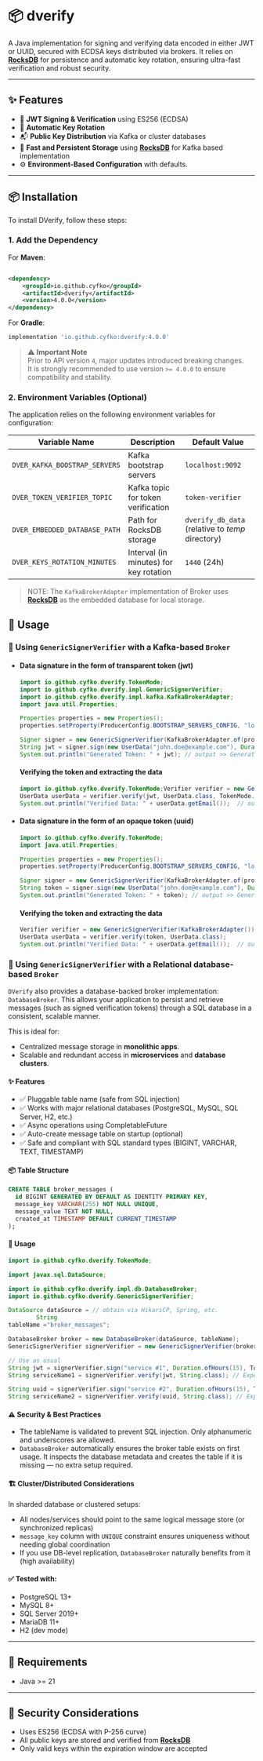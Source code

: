 # 📦 dverify

A Java implementation for signing and verifying data encoded in either JWT or UUID, secured with ECDSA keys distributed via brokers. It relies on **[RocksDB](https://rocksdb.org/)** for persistence and automatic key rotation, ensuring ultra-fast verification and robust security.

---

## ✨ Features

- 🔐 **JWT Signing & Verification** using ES256 (ECDSA)
- 🔁 **Automatic Key Rotation**
- 📬 **Public Key Distribution** via Kafka or cluster databases 
- 🧠 **Fast and Persistent Storage** using **[RocksDB](https://rocksdb.org/)** for Kafka based implementation
- ⚙️ **Environment-Based Configuration** with defaults.

---

## 📦 Installation

To install DVerify, follow these steps:

### 1. Add the Dependency

For **Maven**:

```xml

<dependency>
    <groupId>io.github.cyfko</groupId>
    <artifactId>dverify</artifactId>
    <version>4.0.0</version>
</dependency>
```

For **Gradle**:
```gradle
implementation 'io.github.cyfko:dverify:4.0.0'
```

> ⚠️ **Important Note**  
> Prior to API version `4`, major updates introduced breaking changes.  
> It is strongly recommended to use version `>= 4.0.0` to ensure compatibility and stability.

### 2. Environment Variables (Optional)

The application relies on the following environment variables for configuration:

| Variable Name                     | Description                             | Default Value                                    |
|-----------------------------------|-----------------------------------------|--------------------------------------------------|
| `DVER_KAFKA_BOOSTRAP_SERVERS`     | Kafka bootstrap servers                 | `localhost:9092`                                 |
| `DVER_TOKEN_VERIFIER_TOPIC`       | Kafka topic for token verification      | `token-verifier`                                 |
| `DVER_EMBEDDED_DATABASE_PATH`     | Path for RocksDB storage                | `dverify_db_data` (relative to _temp_ directory) |
| `DVER_KEYS_ROTATION_MINUTES`      | Interval (in minutes) for key rotation  | `1440` (24h)                                     |

> NOTE: The `KafkaBrokerAdapter` implementation of Broker uses **[RocksDB](https://rocksdb.org/)** as the embedded database for local storage.

## 🚀 Usage

### 🔧 Using `GenericSignerVerifier` with a Kafka-based `Broker`

- #### Data signature in the form of transparent token (jwt)

    ```java
    import io.github.cyfko.dverify.TokenMode;
    import io.github.cyfko.dverify.impl.GenericSignerVerifier;
    import io.github.cyfko.dverify.impl.kafka.KafkaBrokerAdapter;
    import java.util.Properties;
    
    Properties properties = new Properties();
    properties.setProperty(ProducerConfig.BOOTSTRAP_SERVERS_CONFIG, "localhost:9092");
    
    Signer signer = new GenericSignerVerifier(KafkaBrokerAdapter.of(properties));
    String jwt = signer.sign(new UserData("john.doe@example.com"), Duration.ofHours(2), TokenMode.jwt);
    System.out.println("Generated Token: " + jwt); // output >> Generated Token: <JWT>
    ```

  #### Verifying the token and extracting the data
    ```java
    import io.github.cyfko.dverify.TokenMode;Verifier verifier = new GenericSignerVerifier(KafkaBrokerAdapter()); // KafkaBrokerAdapter constructed with default properties
    UserData userData = verifier.verify(jwt, UserData.class, TokenMode.jwt);
    System.out.println("Verified Data: " + userData.getEmail());  // output >> Verified Data: john.doe@example.com
    ```
- #### Data signature in the form of an opaque token (uuid)

    ```java
    import io.github.cyfko.dverify.TokenMode;
    import java.util.Properties;
    
    Properties properties = new Properties();
    properties.setProperty(ProducerConfig.BOOTSTRAP_SERVERS_CONFIG, "localhost:9092");
    
    Signer signer = new GenericSignerVerifier(KafkaBrokerAdapter.of(properties));
    String token = signer.sign(new UserData("john.doe@example.com"), Duration.ofHours(2), TokenMode.id);
    System.out.println("Generated Token: " + token); // output >> Generated Token: <UUID>
    ```

  #### Verifying the token and extracting the data
    ```java
    Verifier verifier = new GenericSignerVerifier(KafkaBrokerAdapter());
    UserData userData = verifier.verify(token, UserData.class);
    System.out.println("Verified Data: " + userData.getEmail());  // output >> Verified Data: john.doe@example.com
    ```

### 🔧 Using `GenericSignerVerifier` with a Relational database-based `Broker`

`DVerify` also provides a database-backed broker implementation: `DatabaseBroker`. This allows your application to persist and retrieve messages (such as signed verification tokens) through a SQL database in a consistent, scalable manner.

This is ideal for:

- Centralized message storage in **monolithic apps**.
- Scalable and redundant access in **microservices** and **database clusters**.

#### ✨ Features
- ✅ Pluggable table name (safe from SQL injection)
- ✅ Works with major relational databases (PostgreSQL, MySQL, SQL Server, H2, etc.)
- ✅ Async operations using CompletableFuture
- ✅ Auto-create message table on startup (optional)
- ✅ Safe and compliant with SQL standard types (BIGINT, VARCHAR, TEXT, TIMESTAMP)

#### 📦 Table Structure

```sql
CREATE TABLE broker_messages (
  id BIGINT GENERATED BY DEFAULT AS IDENTITY PRIMARY KEY,
  message_key VARCHAR(255) NOT NULL UNIQUE,
  message_value TEXT NOT NULL,
  created_at TIMESTAMP DEFAULT CURRENT_TIMESTAMP
);
```

#### 🧠 Usage

```java
import io.github.cyfko.dverify.TokenMode;

import javax.sql.DataSource;

import io.github.cyfko.dverify.impl.db.DatabaseBroker;
import io.github.cyfko.dverify.GenericSignerVerifier;

DataSource dataSource = // obtain via HikariCP, Spring, etc.
        String
tableName ="broker_messages";

DatabaseBroker broker = new DatabaseBroker(dataSource, tableName);
GenericSignerVerifier signerVerifier = new GenericSignerVerifier(broker);

// Use as usual
String jwt = signerVerifier.sign("service #1", Duration.ofHours(15), TokenMode.jwt);
String serviceName1 = signerVerifier.verify(jwt, String.class); // Expected: serviceName1.equals("service #1")

String uuid = signerVerifier.sign("service #2", Duration.ofHours(15), TokenMode.id);
String serviceName2 = signerVerifier.verify(uuid, String.class); // Expected: serviceName2.equals("service #2")
```
#### ⚠️ Security & Best Practices
- The tableName is validated to prevent SQL injection. Only alphanumeric and underscores are allowed.
- `DatabaseBroker` automatically ensures the broker table exists on first usage. It inspects the database metadata and creates the table if it is missing — no extra setup required.
  
#### 🏗️ Cluster/Distributed Considerations
In sharded database or clustered setups:

- All nodes/services should point to the same logical message store (or synchronized replicas)
- `message_key` column with `UNIQUE` constraint ensures uniqueness without needing global coordination
- If you use DB-level replication, `DatabaseBroker` naturally benefits from it (high availability)

#### ✅ Tested with:
- PostgreSQL 13+
- MySQL 8+
- SQL Server 2019+
- MariaDB 11+
- H2 (dev mode)

---

## 📌 Requirements

- Java >= 21

---

## 🔐 Security Considerations

- Uses ES256 (ECDSA with P-256 curve)
- All public keys are stored and verified from **[RocksDB](https://rocksdb.org/)**
- Only valid keys within the expiration window are accepted
